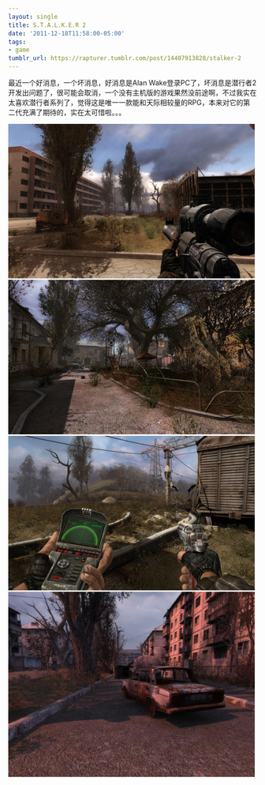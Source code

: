 ```yaml
---
layout: single
title: S.T.A.L.K.E.R 2
date: '2011-12-18T11:58:00-05:00'
tags:
- game
tumblr_url: https://rapturer.tumblr.com/post/14407913828/stalker-2
---
```

最近一个好消息，一个坏消息，好消息是Alan Wake登录PC了，坏消息是潜行者2开发出问题了，很可能会取消，一个没有主机版的游戏果然没前途啊，不过我实在太喜欢潜行者系列了，觉得这是唯一一款能和天际相较量的RPG，本来对它的第二代充满了期待的，实在太可惜啦。。。

 ![](/assets/img/tumblr_lwet3qwfo31r0cnr9.jpg) ![](/assets/img/tumblr_lwet3yvvrt1r0cnr9.jpg) ![](/assets/img/tumblr_lwet47t4191r0cnr9.jpg) ![](/assets/img/tumblr_lwet4ehlsa1r0cnr9.jpg)
